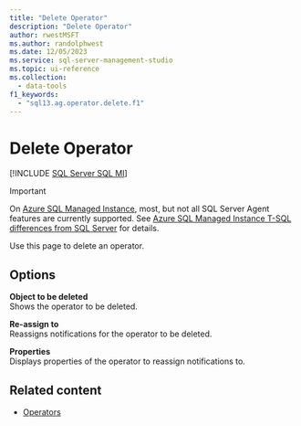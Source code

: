 ```yaml
---
title: "Delete Operator"
description: "Delete Operator"
author: rwestMSFT
ms.author: randolphwest
ms.date: 12/05/2023
ms.service: sql-server-management-studio
ms.topic: ui-reference
ms.collection:
  - data-tools
f1_keywords:
  - "sql13.ag.operator.delete.f1"
---
```


# Delete Operator

[!INCLUDE [SQL Server SQL MI](../includes/applies-to-version/sql-asdbmi.md)]

> [!IMPORTANT]  
> On [Azure SQL Managed Instance](/azure/sql-database/sql-database-managed-instance), most, but not all SQL Server Agent features are currently supported. See [Azure SQL Managed Instance T-SQL differences from SQL Server](/azure/sql-database/sql-database-managed-instance-transact-sql-information#sql-server-agent) for details.

Use this page to delete an operator.

## Options

**Object to be deleted**  
Shows the operator to be deleted.

**Re-assign to**  
Reassigns notifications for the operator to be deleted.

**Properties**  
Displays properties of the operator to reassign notifications to.

## Related content

- [Operators](operators.md)
